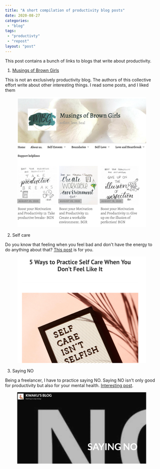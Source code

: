 ```yaml
---
title: "A short compilation of productivity blog posts"
date: 2020-08-27
categories: 
 - "blog"
tags: 
 - "productivty"
 - "repost"
layout: "post"
---
```


<!-- wp:paragraph -->
This post contains a bunch of links to blogs that write about productivity.


<!-- /wp:paragraph -->

<!-- wp:list {"ordered":true} -->
1. [Musings of Brown Girls](https://musingsofbrowngirls.com/)


<!-- /wp:list -->

<!-- wp:paragraph -->
This is not an exclusively productivity blog. The authors of this collective effort write about other interesting things. I read some posts, and I liked them


<!-- /wp:paragraph -->

<!-- wp:image {"id":3505,"sizeSlug":"large"} -->
<figure class="wp-block-image size-large"><img src="/assets/img/2020/08/image-9.png" alt="" class="wp-image-3505"></figure>
<!-- /wp:image -->

<!-- wp:paragraph -->
2. Self care


<!-- /wp:paragraph -->

<!-- wp:paragraph -->
Do you know that feeling when you feel bad and don't have the energy to do anything about that? [This post](https://catscanfly.travel.blog/2020/08/25/5-ways-to-practice-self-care-when-you-dont-feel-like-it/) is for you.


<!-- /wp:paragraph -->

<!-- wp:image {"id":3508,"sizeSlug":"large"} -->
<figure class="wp-block-image size-large"><a href="https://catscanfly.travel.blog/2020/08/25/5-ways-to-practice-self-care-when-you-dont-feel-like-it/"><img src="/assets/img/2020/08/image-10.png" alt="" class="wp-image-3508"></a></figure>
<!-- /wp:image -->

<!-- wp:paragraph -->
3. Saying NO


<!-- /wp:paragraph -->

<!-- wp:paragraph -->
Being a freelancer, I have to practice saying NO. Saying NO isn't only good for productivity but also for your mental health. [Interesting post](https://kwakugyamfi.com/2020/08/24/saying-no/). 


<!-- /wp:paragraph -->

<!-- wp:image {"id":3510,"sizeSlug":"large"} -->
<figure class="wp-block-image size-large"><a href="https://kwakugyamfi.com/2020/08/24/saying-no/"><img src="/assets/img/2020/08/image-11.png" alt="" class="wp-image-3510"></a></figure>
<!-- /wp:image -->

<!-- wp:paragraph -->

<!-- /wp:paragraph -->
